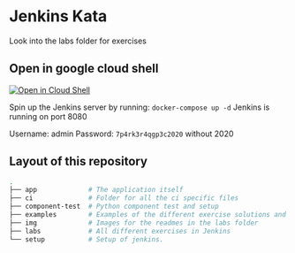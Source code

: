 # Jenkins Kata

Look into the labs folder for exercises

## Open in google cloud shell

[![Open in Cloud Shell](https://gstatic.com/cloudssh/images/open-btn.svg)](https://console.cloud.google.com/cloudshell/editor?cloudshell_git_repo=https://github.com/eficode-academy/jenkins-katas.git)

Spin up the Jenkins server by running:
`docker-compose up -d` Jenkins is running on port
8080

Username: admin Password: `7p4rk3r4qgp3c2020`
without 2020

## Layout of this repository

```bash
.
├── app             # The application itself
├── ci              # Folder for all the ci specific files
├── component-test  # Python component test and setup
├── examples        # Examples of the different exercise solutions and more.
├── img             # Images for the readmes in the labs folder
├── labs            # All different exercises in Jenkins
└── setup           # Setup of jenkins.

```
